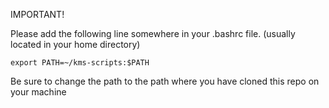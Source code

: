 IMPORTANT!

Please add the following line somewhere in your .bashrc file. (usually located in your home directory)

```export PATH=~/kms-scripts:$PATH```

Be sure to change the path to the path where you have cloned this repo on your machine
